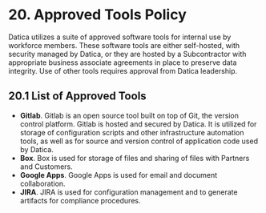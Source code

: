 # 20. Approved Tools Policy

Datica utilizes a suite of approved software tools for internal use by workforce members. These software tools are either self-hosted, with security managed by Datica, or they are hosted by a Subcontractor with appropriate business associate agreements in place to preserve data integrity. Use of other tools requires approval from Datica leadership.

## 20.1 List of Approved Tools

* **Gitlab**. Gitlab is an open source tool built on top of Git, the version control platform. Gitlab is hosted and secured by Datica. It is utilized for storage of configuration scripts and other infrastructure automation tools, as well as for source and version control of application code used by Datica.
* **Box**. Box is used for storage of files and sharing of files with Partners and Customers.
* **Google Apps**. Google Apps is used for email and document collaboration.
* **JIRA**. JIRA is used for configuration management and to generate artifacts for compliance procedures.
